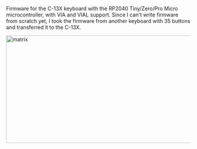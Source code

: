 Firmware for the C-13X keyboard with the RP2040 Tiny/Zero/Pro Micro microcontroller, with VIA and VIAL support. Since I can't write firmware from scratch yet, I took the firmware from another keyboard with 35 buttons and transferred it to the C-13X.

<img width="655" height="292" alt="matrix" src="https://github.com/user-attachments/assets/c2efd729-7422-46fd-9a85-2115f6f75b88" />
